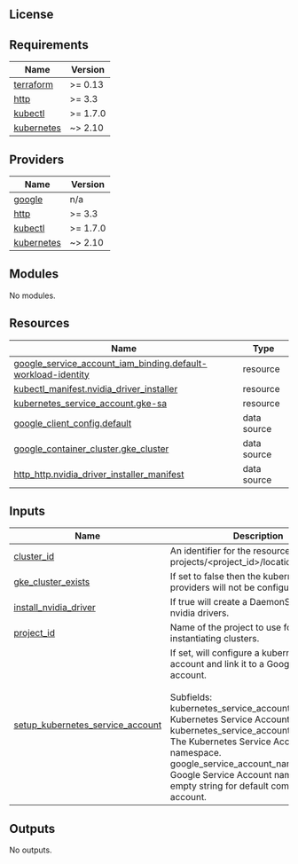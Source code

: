 
## License

<!-- BEGINNING OF PRE-COMMIT-TERRAFORM DOCS HOOK -->
## Requirements

| Name | Version |
|------|---------|
| <a name="requirement_terraform"></a> [terraform](#requirement\_terraform) | >= 0.13 |
| <a name="requirement_http"></a> [http](#requirement\_http) | >= 3.3 |
| <a name="requirement_kubectl"></a> [kubectl](#requirement\_kubectl) | >= 1.7.0 |
| <a name="requirement_kubernetes"></a> [kubernetes](#requirement\_kubernetes) | ~> 2.10 |

## Providers

| Name | Version |
|------|---------|
| <a name="provider_google"></a> [google](#provider\_google) | n/a |
| <a name="provider_http"></a> [http](#provider\_http) | >= 3.3 |
| <a name="provider_kubectl"></a> [kubectl](#provider\_kubectl) | >= 1.7.0 |
| <a name="provider_kubernetes"></a> [kubernetes](#provider\_kubernetes) | ~> 2.10 |

## Modules

No modules.

## Resources

| Name | Type |
|------|------|
| [google_service_account_iam_binding.default-workload-identity](https://registry.terraform.io/providers/hashicorp/google/latest/docs/resources/service_account_iam_binding) | resource |
| [kubectl_manifest.nvidia_driver_installer](https://registry.terraform.io/providers/gavinbunney/kubectl/latest/docs/resources/manifest) | resource |
| [kubernetes_service_account.gke-sa](https://registry.terraform.io/providers/hashicorp/kubernetes/latest/docs/resources/service_account) | resource |
| [google_client_config.default](https://registry.terraform.io/providers/hashicorp/google/latest/docs/data-sources/client_config) | data source |
| [google_container_cluster.gke_cluster](https://registry.terraform.io/providers/hashicorp/google/latest/docs/data-sources/container_cluster) | data source |
| [http_http.nvidia_driver_installer_manifest](https://registry.terraform.io/providers/hashicorp/http/latest/docs/data-sources/http) | data source |

## Inputs

| Name | Description | Type | Default | Required |
|------|-------------|------|---------|:--------:|
| <a name="input_cluster_id"></a> [cluster\_id](#input\_cluster\_id) | An identifier for the resource with format projects/<project\_id>/locations/<region>/clusters/<name>. | `string` | n/a | yes |
| <a name="input_gke_cluster_exists"></a> [gke\_cluster\_exists](#input\_gke\_cluster\_exists) | If set to false then the kubernetes providers will not be configured. | `bool` | `true` | no |
| <a name="input_install_nvidia_driver"></a> [install\_nvidia\_driver](#input\_install\_nvidia\_driver) | If true will create a DaemonSet to install nvidia drivers. | `bool` | `false` | no |
| <a name="input_project_id"></a> [project\_id](#input\_project\_id) | Name of the project to use for instantiating clusters. | `string` | n/a | yes |
| <a name="input_setup_kubernetes_service_account"></a> [setup\_kubernetes\_service\_account](#input\_setup\_kubernetes\_service\_account) | If set, will configure a kubernetes service account and link it to a Google service account.<br><br>Subfields:<br>kubernetes\_service\_account\_name: The Kubernetes Service Account name.<br>kubernetes\_service\_account\_namespace: The Kubernetes Service Account namespace.<br>google\_service\_account\_name: The Google Service Account name. Use empty string for default compute service account. | <pre>object({<br>    kubernetes_service_account_name      = string<br>    kubernetes_service_account_namespace = string<br>    google_service_account_name          = string<br>  })</pre> | `null` | no |

## Outputs

No outputs.
<!-- END OF PRE-COMMIT-TERRAFORM DOCS HOOK -->